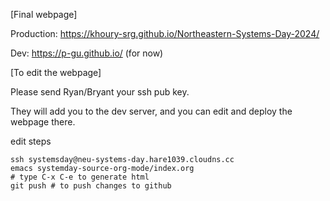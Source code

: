 [Final webpage]

Production: https://khoury-srg.github.io/Northeastern-Systems-Day-2024/

Dev: https://p-gu.github.io/ (for now)

[To edit the webpage]

Please send Ryan/Bryant your ssh pub key.

They will add you to the dev server, and you can edit and deploy the webpage there.

edit steps

```
ssh systemsday@neu-systems-day.hare1039.cloudns.cc
emacs systemday-source-org-mode/index.org
# type C-x C-e to generate html
git push # to push changes to github
```
